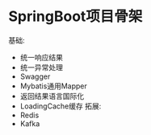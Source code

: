 # SpringBoot项目骨架
基础:
- 统一响应结果
- 统一异常处理
- Swagger
- Mybatis通用Mapper
- 返回结果语言国际化
- LoadingCache缓存
拓展:
- Redis
- Kafka
